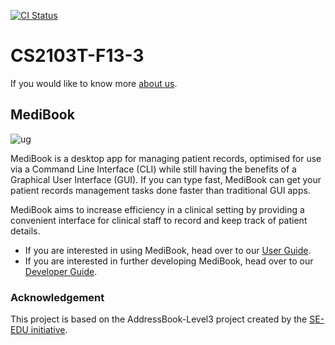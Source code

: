 [![CI Status](https://github.com/AY2021S1-CS2103T-F13-3/tp/workflows/Java%20CI/badge.svg)](https://github.com/AY2021S1-CS2103T-F13-3/tp/actions)

# CS2103T-F13-3

If you would like to know more [about us](https://ay2021s1-cs2103t-f13-3.github.io/tp/AboutUs.html).

## MediBook

![ug](docs/images/Ui.png)

MediBook is a desktop app for managing patient records, optimised for use via a Command Line Interface (CLI) while still having the benefits of a Graphical User Interface (GUI). If you can type fast, MediBook can get your patient records management tasks done faster than traditional GUI apps.

MediBook aims to increase efficiency in a clinical setting by providing a convenient interface for clinical staff to record and keep track of patient details.

* If you are interested in using MediBook, head over to our [User Guide](https://ay2021s1-cs2103t-f13-3.github.io/tp/UserGuide.html).
* If you are interested in further developing MediBook, head over to our [Developer Guide](https://ay2021s1-cs2103t-f13-3.github.io/tp/DeveloperGuide.html).


### Acknowledgement
This project is based on the AddressBook-Level3 project created by the [SE-EDU initiative](https://se-education.org).
